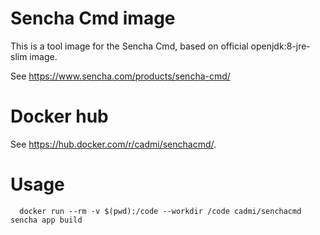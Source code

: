 # Sencha Cmd image

This is a tool image for the Sencha Cmd, based on official openjdk:8-jre-slim image.

See https://www.sencha.com/products/sencha-cmd/

# Docker hub

See https://hub.docker.com/r/cadmi/senchacmd/.

# Usage

```
  docker run --rm -v $(pwd):/code --workdir /code cadmi/senchacmd sencha app build
```
